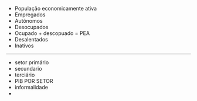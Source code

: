 - População economicamente ativa
- Empregados
- Autônomos 
- Desocupados
- Ocupado + descopuado = PEA 
- Desalentados
- Inativos 

---
- setor primário
- secundario
- terciário
- PIB POR SETOR
- informalidade
- 